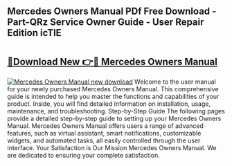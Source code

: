 ## Mercedes Owners Manual PDf Free Download - Part-QRz Service Owner Guide - User Repair Edition icTIE

# <h2><a href="http://bc16619.oget.top/?id=Mercedes+Owners+Manual">🔗Download New 👉🔴 Mercedes Owners Manual</a></h2>

[![Mercedes Owners Manual new download](https://i.imgur.com/5g1atiW.png)](http://bc16619.oget.top/?id=Mercedes+Owners+Manual)
Welcome to the user manual for your newly purchased Mercedes Owners Manual. This comprehensive guide is intended to help you master the functions and capabilities of your product. Inside, you will find detailed information on installation, usage, maintenance, and troubleshooting. Step-by-Step Guide The following pages provide a detailed step-by-step guide to setting up your Mercedes Owners Manual. Mercedes Owners Manual offers users a range of advanced features, such as virtual assistant, smart notifications, customizable widgets, and automated tasks, all easily controlled through the user interface. Your Satisfaction is Our Mission Mercedes Owners Manual. We are dedicated to ensuring your complete satisfaction.
